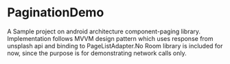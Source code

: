 # PaginationDemo

A Sample project on android architecture component-paging library. Implementation follows MVVM design pattern  which uses response from 
unsplash api and binding to PageListAdapter.No Room library is included for now, since the purpose is for  demonstrating network calls only.
